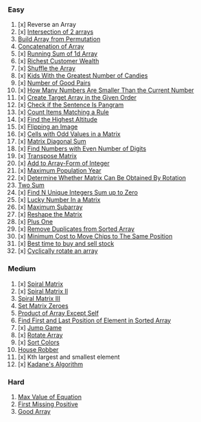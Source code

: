 ### Easy
1. [x] Reverse an Array
2. [x] [Intersection of 2 arrays](https://leetcode.com/problems/intersection-of-two-arrays/)
1. [Build Array from Permutation](https://leetcode.com/problems/build-array-from-permutation/)
2. [Concatenation of Array](https://leetcode.com/problems/concatenation-of-array/)
3. [x] [Running Sum of 1d Array](https://leetcode.com/problems/running-sum-of-1d-array/)
4. [x] [Richest Customer Wealth](https://leetcode.com/problems/richest-customer-wealth/)
5. [x] [Shuffle the Array](https://leetcode.com/problems/shuffle-the-array/)
6. [x] [Kids With the Greatest Number of Candies](https://leetcode.com/problems/kids-with-the-greatest-number-of-candies/)
7. [x] [Number of Good Pairs](https://leetcode.com/problems/number-of-good-pairs/)
8. [x] [How Many Numbers Are Smaller Than the Current Number](https://leetcode.com/problems/how-many-numbers-are-smaller-than-the-current-number/)
9. [x] [Create Target Array in the Given Order](https://leetcode.com/problems/create-target-array-in-the-given-order/)
10. [x] [Check if the Sentence Is Pangram](https://leetcode.com/problems/check-if-the-sentence-is-pangram/)
11. [x] [Count Items Matching a Rule](https://leetcode.com/problems/count-items-matching-a-rule/)
12. [x] [Find the Highest Altitude](https://leetcode.com/problems/find-the-highest-altitude/)
13. [x] [Flipping an Image](https://leetcode.com/problems/flipping-an-image/)
14. [x] [Cells with Odd Values in a Matrix](https://leetcode.com/problems/cells-with-odd-values-in-a-matrix/)
15. [x] [Matrix Diagonal Sum](https://leetcode.com/problems/matrix-diagonal-sum/)
16. [x] [Find Numbers with Even Number of Digits](https://leetcode.com/problems/find-numbers-with-even-number-of-digits/)
17. [x] [Transpose Matrix](https://leetcode.com/problems/transpose-matrix/)
18. [x] [Add to Array-Form of Integer](https://leetcode.com/problems/add-to-array-form-of-integer/)
19. [x] [Maximum Population Year](https://leetcode.com/problems/maximum-population-year/)
20. [x] [Determine Whether Matrix Can Be Obtained By Rotation](https://leetcode.com/problems/determine-whether-matrix-can-be-obtained-by-rotation/)
21. [Two Sum](https://leetcode.com/problems/two-sum/)
22. [x] [Find N Unique Integers Sum up to Zero](https://leetcode.com/problems/find-n-unique-integers-sum-up-to-zero/)
23. [x] [Lucky Number In a Matrix](https://leetcode.com/problems/lucky-numbers-in-a-matrix/)
24. [x] [Maximum Subarray](https://leetcode.com/problems/maximum-subarray/)
25. [x] [Reshape the Matrix](https://leetcode.com/problems/reshape-the-matrix/)
26. [x] [Plus One](https://leetcode.com/problems/plus-one/)
27. [x] [Remove Duplicates from Sorted Array](https://leetcode.com/problems/remove-duplicates-from-sorted-array/)
28. [x] [Minimum Cost to Move Chips to The Same Position](https://leetcode.com/problems/minimum-cost-to-move-chips-to-the-same-position/)
29. [x] [Best time to buy and sell stock](https://leetcode.com/problems/best-time-to-buy-and-sell-stock/)
30. [x] [Cyclically rotate an array](https://practice.geeksforgeeks.org/problems/cyclically-rotate-an-array-by-one2614/1)

### Medium
1. [x] [Spiral Matrix](https://leetcode.com/problems/spiral-matrix/)
2. [x] [Spiral Matrix II](https://leetcode.com/problems/spiral-matrix-ii/)
3. [Spiral Matrix III](https://leetcode.com/problems/spiral-matrix-iii/)
4. [Set Matrix Zeroes](https://leetcode.com/problems/set-matrix-zeroes/)
5. [Product of Array Except Self](https://leetcode.com/problems/product-of-array-except-self/)
6. [Find First and Last Position of Element in Sorted Array](https://leetcode.com/problems/find-first-and-last-position-of-element-in-sorted-array/)
7. [x] [Jump Game](https://leetcode.com/problems/jump-game/)
8. [x] [Rotate Array](https://leetcode.com/problems/rotate-array/)
9. [x] [Sort Colors](https://leetcode.com/problems/sort-colors/)
10. [House Robber](https://leetcode.com/problems/house-robber/)
11. [x] Kth largest and smallest element
12. [x] [Kadane's Algorithm](https://practice.geeksforgeeks.org/problems/kadanes-algorithm-1587115620/1)


### Hard
1. [Max Value of Equation](https://leetcode.com/problems/max-value-of-equation/)
2. [First Missing Positive](https://leetcode.com/problems/first-missing-positive/)
3. [Good Array](https://leetcode.com/problems/check-if-it-is-a-good-array/)
